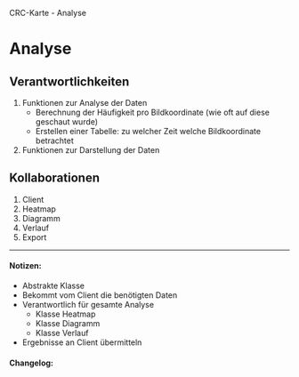 CRC-Karte - Analyse

# Analyse
## Verantwortlichkeiten
<!-- Wissen, welches verwaltet und angeboten wird, Aktion die angeboten werden, öffentliche Leistung -->
<!-- "Walkthrough" -> Szenarien zur Anwendung des Systems -->
<!-- Nichts, was eine andere Klasse machen könnte -->
<!-- Die Sachen die die Klasse macht -> keiner anderen Klasse geben -->
<!-- zentrale Verantwortlichkeiten vs verteilt -->
1. Funktionen zur Analyse der Daten  
	- Berechnung der Häufigkeit pro Bildkoordinate (wie oft auf diese geschaut wurde)
	- Erstellen einer Tabelle: zu welcher Zeit welche Bildkoordinate betrachtet
2. Funktionen zur Darstellung der Daten  

## Kollaborationen
<!-- Kann die Klasse die Verantwortlichkeiten selbstädnig erfüllen? Was benötigt sie von welcher Klasse? -->
<!-- Was weiß die Klasse? Welche anderen Klassen benötigen die Informationen? -->
1. Client  
2. Heatmap
3. Diagramm
4. Verlauf
5. Export  

---
#### Notizen:
<!-- Hier Notizen zum Denkprozess, Hintergrundgedanken, Klarstellungen hinzufügen  -->
- Abstrakte Klasse
- Bekommt vom Client die benötigten Daten  
- Verantwortlich für gesamte Analyse  
	- Klasse Heatmap
	- Klasse Diagramm
	- Klasse Verlauf
- Ergebnisse an Client übermitteln  

#### Changelog:
<!-- Hier eventuelle Abänderungen dokumentieren -->
